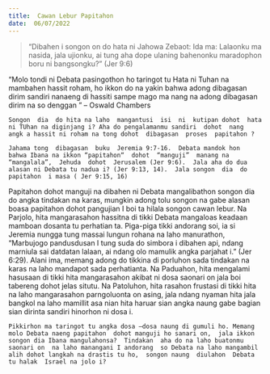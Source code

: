 ```yaml
---
title:  Cawan Lebur Papitahon
date:  06/07/2022
---
```


> <p></p>
> “Dibahen i songon on do hata ni Jahowa Zebaot: Ida ma: Lalaonku ma nasida, jala ujionku, ai tung aha dope ulaning bahenonku maradophon boru ni bangsongku?” (Jer  9:6)

“Molo  tondi  ni Debata  pasingothon  ho  taringot  tu  Hata  ni  Tuhan  na mambahen hassit  roham,  ho  ikkon  do na  yakin  bahwa  adong  dibagasan dirim sandiri  nanaeng  di hassiti  sampe  mago  ma nang  na adong  dibagasan  dirim na so denggan ” – Oswald  Chambers

`Songon  dia  do hita na laho  mangantusi  isi  ni  kutipan dohot  hata ni TUhan na diginjang i? Aha do pengalamanmu sandiri  dohot  nang  angk a hassit ni roham na tong dohot  dibagasan  proses  papitahon ?`

`Jahama tong  dibagasan  buku  Jeremia 9:7-16.  Debata mandok hon  bahwa Ibana na ikkon “papitahon“  dohot  “manguji”  manang na  “mangalala”,  Jehuda  dohot  Jerusalem (Jer 9:6).  Jala aha do dua alasan ni Debata tu nadua i? (Jer 9:13, 14).  Jala songon  dia  do papitahon  i masa ( Jer 9:15, 16)`

Papitahon  dohot manguji na dibahen ni Debata  mangalibathon songon dia do angka tindakan  na  karas, mungkin adong  tolu  songon na gabe alasan boasa papitahon dohot pangujian  I  boi  ta  hilala  songon  cawan lebur.  Na Parjolo,  hita  mangarasahon hassitna di tikki  Debata  mangaloas  keadaan  mamboan  dosanta  tu  perhatian ta. Piga-piga tikki  andorang soi, ia si Jeremia nungga tung massai lungun rohana na laho manurathon, “Marbujogo pandusdusan  I  tung  suda do simbora i dibahen api, ndang  marniula sai datdatan lalaan, ai ndang  olo mamulik angka parjahat i.” (Jer 6:29). Alani  ima,  memang  adong  do tikkina di porluhon  sada tindakan  na karas na laho mandapot  sada perhatianta.  Na Paduahon, hita mengalami  hasusaan  di tikki  hita  mangarasahon  akibat  ni  dosa saonari on jala boi tabereng dohot  jelas  situtu.  Na Patoluhon,  hita rasahon   frustasi  di tikki  hita na laho  mangarasahon  parngoluonta on asing,  jala  ndang  nyaman  hita jala bangkol  na laho  mamillit  asa nian hita haruar  sian  angka  naung  gabe  bagian  sian  dirinta  sandiri  hinorhon  ni dosa i.

`Pikkirhon ma taringot tu angka dosa –dosa naung di gumuli ho. Memang molo Debata naeng papitahon  dohot manguji ho sanari on,  jala ikkon songon dia Ibana mangulahonsa?  Tindakan  aha do na laho buatonmu  saonari on  na laho manangani I andorang  so Debata na laho mangambil  alih dohot langkah na drastis tu ho,  songon naung  diulahon  Debata tu halak  Israel na jolo i?`